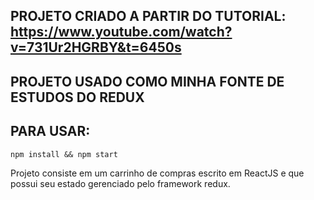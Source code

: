 ## PROJETO CRIADO A PARTIR DO TUTORIAL: https://www.youtube.com/watch?v=731Ur2HGRBY&t=6450s

## PROJETO USADO COMO MINHA FONTE DE ESTUDOS DO REDUX

## PARA USAR:
    npm install && npm start

Projeto consiste em um carrinho de compras escrito em ReactJS e que possui seu estado gerenciado pelo framework redux.

